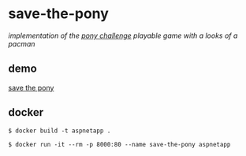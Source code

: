 # save-the-pony

_implementation of the [pony challenge](https://ponychallenge.trustpilot.com/api-docs/index.html) 
playable game with a looks of a pacman_

## demo
[save the pony](http://save-the-pony.apphb.com/)

## docker
```
$ docker build -t aspnetapp .

$ docker run -it --rm -p 8000:80 --name save-the-pony aspnetapp
```